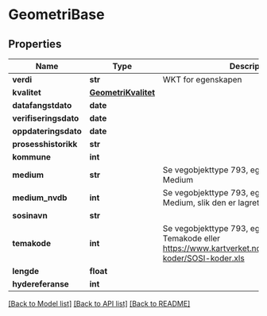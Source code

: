 # GeometriBase

## Properties
Name | Type | Description | Notes
------------ | ------------- | ------------- | -------------
**verdi** | **str** | WKT for egenskapen | [optional] 
**kvalitet** | [**GeometriKvalitet**](GeometriKvalitet.md) |  | [optional] 
**datafangstdato** | **date** |  | [optional] 
**verifiseringsdato** | **date** |  | [optional] 
**oppdateringsdato** | **date** |  | [optional] 
**prosesshistorikk** | **str** |  | [optional] 
**kommune** | **int** |  | [optional] 
**medium** | **str** | Se vegobjekttype 793, egenskap 9792 Medium | [optional] 
**medium_nvdb** | **int** | Se vegobjekttype 793, egenskap 9792 Medium, slik den er lagret i NVDB | [optional] 
**sosinavn** | **str** |  | [optional] 
**temakode** | **int** | Se vegobjekttype 793, egenskap 9784 Temakode eller https://www.kartverket.no/standard/sosi/SOSI-koder/SOSI-koder.xls | [optional] 
**lengde** | **float** |  | [optional] 
**hydereferanse** | **int** |  | [optional] 

[[Back to Model list]](../README.md#documentation-for-models) [[Back to API list]](../README.md#documentation-for-api-endpoints) [[Back to README]](../README.md)

